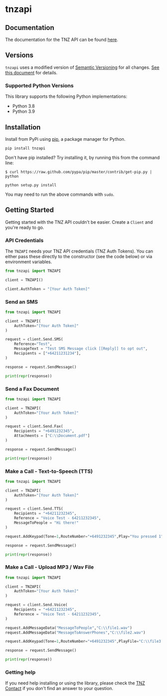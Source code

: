 # tnzapi

## Documentation

The documentation for the TNZ API can be found [here][apidocs].

## Versions

`tnzapi` uses a modified version of [Semantic Versioning](https://semver.org) for all changes. [See this document](VERSIONS.md) for details.

### Supported Python Versions

This library supports the following Python implementations:

* Python 3.8
* Python 3.9

## Installation

Install from PyPi using [pip](http://www.pip-installer.org/en/latest/), a
package manager for Python.

    pip install tnzapi

Don't have pip installed? Try installing it, by running this from the command
line:

    $ curl https://raw.github.com/pypa/pip/master/contrib/get-pip.py | python

    python setup.py install

You may need to run the above commands with `sudo`.

## Getting Started

Getting started with the TNZ API couldn't be easier. Create a
`Client` and you're ready to go.

### API Credentials

The `TNZAPI` needs your TNZ API credentials (TNZ Auth Tokens). You can either pass these
directly to the constructor (see the code below) or via environment variables.

```python
from tnzapi import TNZAPI

client = TNZAPI()

client.AuthToken = "[Your Auth Token]"
```

### Send an SMS

```python
from tnzapi import TNZAPI

client = TNZAPI(
    AuthToken="[Your Auth Token]"
)

request = client.Send.SMS(
    Reference="Test",
    MessageText = "Test SMS Message click [[Reply]] to opt out",
    Recipients = ["+64211231234"],
)

response = request.SendMessage()

print(repr(response))
```

### Send a Fax Document

```python
from tnzapi import TNZAPI

client = TNZAPI(
    AuthToken="[Your Auth Token]"
)

request = client.Send.Fax(
    Recipients = "+6491232345",
    Attachments = ["C:\\Document.pdf"]
)

response = request.SendMessage()

print(repr(response))
```

### Make a Call - Text-to-Speech (TTS)

```python
from tnzapi import TNZAPI

client = TNZAPI(
    AuthToken="[Your Auth Token]"
)

request = client.Send.TTS(
    Recipients = "+64211232345",
    Reference = "Voice Test - 64211232345",
    MessageToPeople = "Hi there!"
)

request.AddKeypad(Tone=1,RouteNumber="+6491232345",Play="You pressed 1")

response = request.SendMessage()

print(repr(response))
```

### Make a Call - Upload MP3 / Wav File

```python
from tnzapi import TNZAPI

client = TNZAPI(
    AuthToken="[Your Auth Token]"
)

request = client.Send.Voice(
    Recipients = "+64211232345",
    Reference = "Voice Test - 64211232345",
)

request.AddMessageData("MessageToPeople","C:\\file1.wav")
request.AddMessageData("MessageToAnswerPhones","C:\\file2.wav")

request.AddKeypad(Tone=1,RouteNumber="+6491232345",PlayFile="C:\\file3.wav")

response = request.SendMessage()

print(repr(response))
```

### Getting help

If you need help installing or using the library, please check the [TNZ Contact](https://www.tnz.co.nz/About/Contact/) if you don't find an answer to your question.

[apidocs]: https://www.tnz.co.nz/Docs/PythonAPI/
